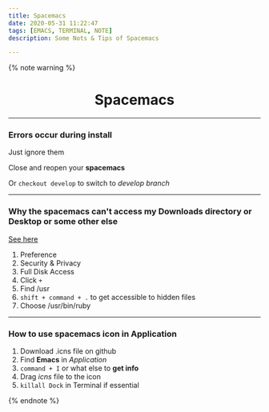 ```yaml
---
title: Spacemacs
date: 2020-05-31 11:22:47
tags: [EMACS, TERMINAL, NOTE]
description: Some Nots & Tips of Spacemacs

---
```


{% note warning %}

# <center>Spacemacs</center>

---

### Errors occur during install

Just ignore them

Close and reopen your **spacemacs**

Or `checkout develop` to switch to *develop branch*

---

### Why the **spacemacs** can't access my Downloads directory or Desktop or some other else

[See here](https://emacs-china.org/t/catalina/10704/12)

1. Preference
2. Security & Privacy
3. Full Disk Access
4. Click `+`
5. Find /usr
6. `shift + command + .` to get accessible to hidden files
7. Choose /usr/bin/ruby

---

### How to use **spacemacs icon** in Application

1. Download .icns file on github
2. Find **Emacs** in *Application*
3. `command + I` or what else to **get info**
4. Drag *icns* file to the icon
5. `killall Dock` in Terminal if essential

{% endnote %}
